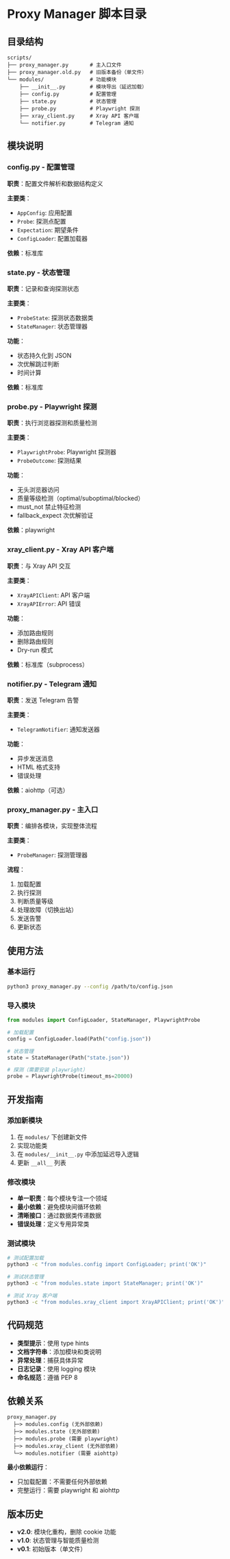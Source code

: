 # Proxy Manager 脚本目录

## 目录结构

```
scripts/
├── proxy_manager.py       # 主入口文件
├── proxy_manager.old.py   # 旧版本备份（单文件）
└── modules/               # 功能模块
    ├── __init__.py        # 模块导出（延迟加载）
    ├── config.py          # 配置管理
    ├── state.py           # 状态管理
    ├── probe.py           # Playwright 探测
    ├── xray_client.py     # Xray API 客户端
    └── notifier.py        # Telegram 通知
```

## 模块说明

### config.py - 配置管理
**职责**：配置文件解析和数据结构定义

**主要类**：
- `AppConfig`: 应用配置
- `Probe`: 探测点配置
- `Expectation`: 期望条件
- `ConfigLoader`: 配置加载器

**依赖**：标准库

### state.py - 状态管理
**职责**：记录和查询探测状态

**主要类**：
- `ProbeState`: 探测状态数据类
- `StateManager`: 状态管理器

**功能**：
- 状态持久化到 JSON
- 次优解跳过判断
- 时间计算

**依赖**：标准库

### probe.py - Playwright 探测
**职责**：执行浏览器探测和质量检测

**主要类**：
- `PlaywrightProbe`: Playwright 探测器
- `ProbeOutcome`: 探测结果

**功能**：
- 无头浏览器访问
- 质量等级检测（optimal/suboptimal/blocked）
- must_not 禁止特征检测
- fallback_expect 次优解验证

**依赖**：playwright

### xray_client.py - Xray API 客户端
**职责**：与 Xray API 交互

**主要类**：
- `XrayAPIClient`: API 客户端
- `XrayAPIError`: API 错误

**功能**：
- 添加路由规则
- 删除路由规则
- Dry-run 模式

**依赖**：标准库（subprocess）

### notifier.py - Telegram 通知
**职责**：发送 Telegram 告警

**主要类**：
- `TelegramNotifier`: 通知发送器

**功能**：
- 异步发送消息
- HTML 格式支持
- 错误处理

**依赖**：aiohttp（可选）

### proxy_manager.py - 主入口
**职责**：编排各模块，实现整体流程

**主要类**：
- `ProbeManager`: 探测管理器

**流程**：
1. 加载配置
2. 执行探测
3. 判断质量等级
4. 处理故障（切换出站）
5. 发送告警
6. 更新状态

## 使用方法

### 基本运行

```bash
python3 proxy_manager.py --config /path/to/config.json
```

### 导入模块

```python
from modules import ConfigLoader, StateManager, PlaywrightProbe

# 加载配置
config = ConfigLoader.load(Path("config.json"))

# 状态管理
state = StateManager(Path("state.json"))

# 探测（需要安装 playwright）
probe = PlaywrightProbe(timeout_ms=20000)
```

## 开发指南

### 添加新模块

1. 在 `modules/` 下创建新文件
2. 实现功能类
3. 在 `modules/__init__.py` 中添加延迟导入逻辑
4. 更新 `__all__` 列表

### 修改模块

- **单一职责**：每个模块专注一个领域
- **最小依赖**：避免模块间循环依赖
- **清晰接口**：通过数据类传递数据
- **错误处理**：定义专用异常类

### 测试模块

```bash
# 测试配置加载
python3 -c "from modules.config import ConfigLoader; print('OK')"

# 测试状态管理
python3 -c "from modules.state import StateManager; print('OK')"

# 测试 Xray 客户端
python3 -c "from modules.xray_client import XrayAPIClient; print('OK')"
```

## 代码规范

- **类型提示**：使用 type hints
- **文档字符串**：添加模块和类说明
- **异常处理**：捕获具体异常
- **日志记录**：使用 logging 模块
- **命名规范**：遵循 PEP 8

## 依赖关系

```
proxy_manager.py
  ├─> modules.config (无外部依赖)
  ├─> modules.state (无外部依赖)
  ├─> modules.probe (需要 playwright)
  ├─> modules.xray_client (无外部依赖)
  └─> modules.notifier (需要 aiohttp)
```

**最小依赖运行**：
- 只加载配置：不需要任何外部依赖
- 完整运行：需要 playwright 和 aiohttp

## 版本历史

- **v2.0**: 模块化重构，删除 cookie 功能
- **v1.0**: 状态管理与智能质量检测
- **v0.1**: 初始版本（单文件）

